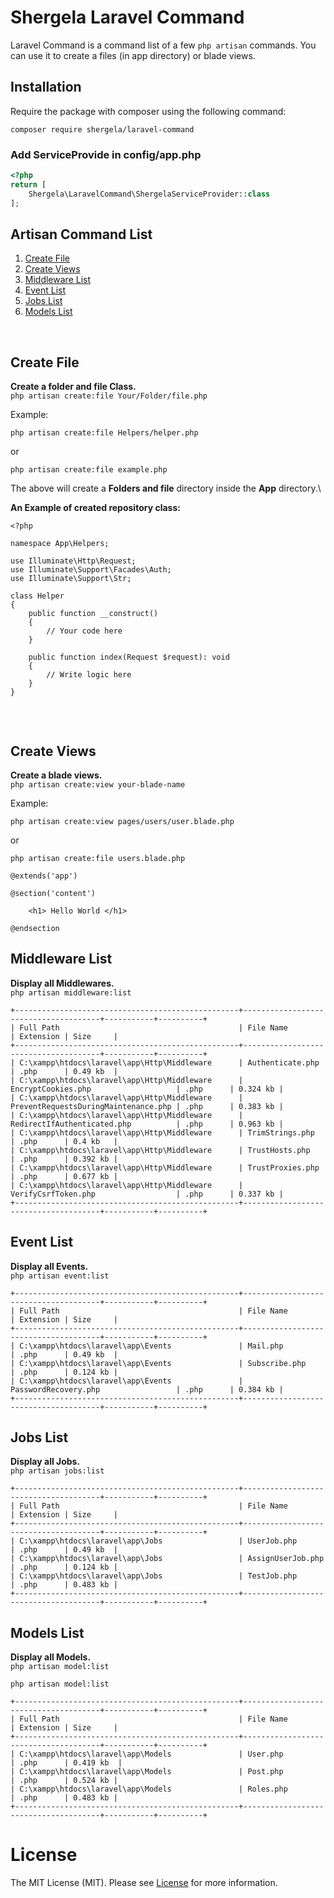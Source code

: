 # Shergela Laravel Command
Laravel Command is a command list of a few `php artisan` commands. You can use it to create a files (in app directory) or blade views.
<br />

## Installation
Require the package with composer using the following command:

```
composer require shergela/laravel-command
```

### Add ServiceProvide in config/app.php
```php
<?php
return [
    Shergela\LaravelCommand\ShergelaServiceProvider::class
];
```

## Artisan Command List

<!-- List Of Command -->
<div>
  	<ol>
    	<li><a href="#Create-File">Create File</a></li>
    	<li><a href="#Create-Views">Create Views</a></li>
        <li><a href="#Middleware-List">Middleware List</a></li>
        <li><a href="#Event-List">Event List</a></li>
        <li><a href="#Jobs-List">Jobs List</a></li>
        <li><a href="#Models-List">Models List</a></li>
  	</ol>
</div>
<!-- End list of command -->

<br />

## Create File

__Create a folder and file Class.__\
`php artisan create:file Your/Folder/file.php`

Example:
```
php artisan create:file Helpers/helper.php
```
or
```
php artisan create:file example.php
```

The above will create a **Folders and file** directory inside the **App** directory.\



__An Example of created repository class:__

```
<?php

namespace App\Helpers;

use Illuminate\Http\Request;
use Illuminate\Support\Facades\Auth;
use Illuminate\Support\Str;

class Helper
{
    public function __construct()
    {
        // Your code here
    }

    public function index(Request $request): void
    {
        // Write logic here
    }
}


```

<br />


## Create Views
__Create a blade views.__\
`php artisan create:view your-blade-name`

Example:
```
php artisan create:view pages/users/user.blade.php
```
or
```
php artisan create:file users.blade.php
```

```
@extends('app')

@section('content')

	<h1> Hello World </h1>
	
@endsection
```

## Middleware List
__Display all Middlewares.__\
```php artisan middleware:list```

```
+--------------------------------------------------+--------------------------------------+-----------+----------+
| Full Path                                        | File Name                            | Extension | Size     |
+--------------------------------------------------+--------------------------------------+-----------+----------+
| C:\xampp\htdocs\laravel\app\Http\Middleware      | Authenticate.php                     | .php      | 0.49 kb  |
| C:\xampp\htdocs\laravel\app\Http\Middleware      | EncryptCookies.php                   | .php      | 0.324 kb |
| C:\xampp\htdocs\laravel\app\Http\Middleware      | PreventRequestsDuringMaintenance.php | .php      | 0.383 kb |
| C:\xampp\htdocs\laravel\app\Http\Middleware      | RedirectIfAuthenticated.php          | .php      | 0.963 kb |
| C:\xampp\htdocs\laravel\app\Http\Middleware      | TrimStrings.php                      | .php      | 0.4 kb   |
| C:\xampp\htdocs\laravel\app\Http\Middleware      | TrustHosts.php                       | .php      | 0.392 kb |
| C:\xampp\htdocs\laravel\app\Http\Middleware      | TrustProxies.php                     | .php      | 0.677 kb |
| C:\xampp\htdocs\laravel\app\Http\Middleware      | VerifyCsrfToken.php                  | .php      | 0.337 kb |
+--------------------------------------------------+--------------------------------------+-----------+----------+
```

## Event List
__Display all Events.__\
```php artisan event:list```

```
+--------------------------------------------------+--------------------------------------+-----------+----------+
| Full Path                                        | File Name                            | Extension | Size     |
+--------------------------------------------------+--------------------------------------+-----------+----------+
| C:\xampp\htdocs\laravel\app\Events               | Mail.php                             | .php      | 0.49 kb  |
| C:\xampp\htdocs\laravel\app\Events               | Subscribe.php                        | .php      | 0.124 kb |
| C:\xampp\htdocs\laravel\app\Events               | PasswordRecovery.php                 | .php      | 0.384 kb |
+--------------------------------------------------+--------------------------------------+-----------+----------+
```


## Jobs List
__Display all Jobs.__\
```php artisan jobs:list```

```
+--------------------------------------------------+--------------------------------------+-----------+----------+
| Full Path                                        | File Name                            | Extension | Size     |
+--------------------------------------------------+--------------------------------------+-----------+----------+
| C:\xampp\htdocs\laravel\app\Jobs                 | UserJob.php                          | .php      | 0.49 kb  |
| C:\xampp\htdocs\laravel\app\Jobs                 | AssignUserJob.php                    | .php      | 0.124 kb |
| C:\xampp\htdocs\laravel\app\Jobs                 | TestJob.php                          | .php      | 0.483 kb |
+--------------------------------------------------+--------------------------------------+-----------+----------+
```


## Models List
__Display all Models.__\
```php artisan model:list```

```
php artisan model:list
```

```
+--------------------------------------------------+--------------------------------------+-----------+----------+
| Full Path                                        | File Name                            | Extension | Size     |
+--------------------------------------------------+--------------------------------------+-----------+----------+
| C:\xampp\htdocs\laravel\app\Models               | User.php                             | .php      | 0.419 kb  |
| C:\xampp\htdocs\laravel\app\Models               | Post.php                             | .php      | 0.524 kb |
| C:\xampp\htdocs\laravel\app\Models               | Roles.php                            | .php      | 0.483 kb |
+--------------------------------------------------+--------------------------------------+-----------+----------+
```


# License

The MIT License (MIT). Please see [License](LICENSE) for more information.
